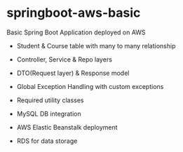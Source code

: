# springboot-aws-basic

Basic Spring Boot Application deployed on AWS

- Student & Course table with many to many relationship
- Controller, Service & Repo layers
- DTO(Request layer) & Response model
- Global Exception Handling with custom exceptions
- Required utility classes
- MySQL DB integration

- AWS Elastic Beanstalk deployment
- RDS for data storage
